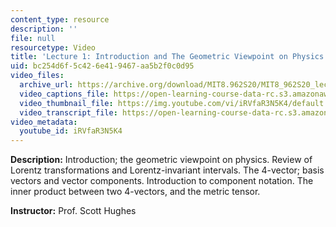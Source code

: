 ```yaml
---
content_type: resource
description: ''
file: null
resourcetype: Video
title: 'Lecture 1: Introduction and The Geometric Viewpoint on Physics'
uid: bc254d6f-5c42-6e41-9467-aa5b2f0c0d95
video_files:
  archive_url: https://archive.org/download/MIT8.962S20/MIT8_962S20_lec01_300k.mp4
  video_captions_file: https://open-learning-course-data-rc.s3.amazonaws.com/8-962-general-relativity-spring-2020/478db2f1d82b53d69ce71652bda7c901_iRVfaR3N5K4.vtt
  video_thumbnail_file: https://img.youtube.com/vi/iRVfaR3N5K4/default.jpg
  video_transcript_file: https://open-learning-course-data-rc.s3.amazonaws.com/8-962-general-relativity-spring-2020/8ca735e49b2c530959de14bbbd5e06ea_iRVfaR3N5K4.pdf
video_metadata:
  youtube_id: iRVfaR3N5K4
---
```


**Description:** Introduction; the geometric viewpoint on physics. Review of Lorentz transformations and Lorentz-invariant intervals. The 4-vector; basis vectors and vector components. Introduction to component notation. The inner product between two 4-vectors, and the metric tensor.

**Instructor:** Prof. Scott Hughes